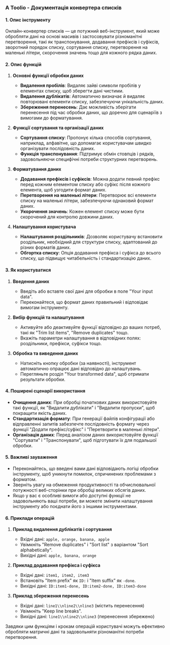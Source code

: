 ### A Toolio - Документація конвертера списків

#### 1. Опис інструменту
Онлайн-конвертер списків — це потужний веб-інструмент, який може обробляти дані на основі масивів і застосовувати різноманітні перетворення, такі як транспонування, додавання префіксів і суфіксів, зворотний порядок списку, сортування списку, перетворення на маленькі літери, скорочення значень тощо для кожного рядка даних.

#### 2. Опис функцій

1. **Основні функції обробки даних**
   - **Видалення пробілів**: Видаляє зайві символи пробілів у елементах списку, щоб зберегти дані чистими.
   - **Видалення дублікатів**: Автоматично визначає й видаляє повторювані елементи списку, забезпечуючи унікальність даних.
   - **Збереження перенесень**: Дає можливість зберігати перенесення під час обробки даних, що доречно для сценаріїв з вимогами до форматування.

2. **Функції сортування та організації даних**
   - **Сортування списку**: Пропонує кілька способів сортування, наприклад, алфавітне, що допомагає користувачам швидко організувати послідовність даних.
   - **Функція транспонування**: Підтримує обмін стовпців і рядків, задовольняючи специфічні потреби структурних перетворень.

3. **Форматування даних**
   - **Додавання префіксів і суфіксів**: Можна додати певний префікс перед кожним елементом списку або суфікс після кожного елемента, щоб узгодити формат даних.
   - **Перетворення на маленькі літери**: Перетворює всі елементи списку на маленькі літери, забезпечуючи однаковий формат даних.
   - **Укорочення значень**: Кожен елемент списку може бути скорочений для контролю довжини даних.

4. **Налаштування користувача**
   - **Налаштування роздільників**: Дозволяє користувачу встановити роздільник, необхідний для структури списку, адаптований до різних форматів даних.
   - **Обгортка списку**: Опція додавання префікса і суфікса до всього списку, що підвищує читабельність і стандартизацію даних.

#### 3. Як користуватися

1. **Введення даних**
   - Введіть або вставте свої дані для обробки в поле "Your input data".
   - Переконайтеся, що формат даних правильний і відповідає вимогам інструменту.

2. **Вибір функцій та налаштування**
   - Активуйте або деактивуйте функції відповідно до ваших потреб, такі як "Trim list items", "Remove duplicates" тощо.
   - Вкажіть параметри налаштування в відповідних полях: роздільники, префікси, суфікси тощо.

3. **Обробка та виведення даних**
   - Натисніть кнопку обробки (за наявності), інструмент автоматично опрацює дані відповідно до налаштувань.
   - Перегляньте розділ "Your transformed data", щоб отримати результати обробки.

#### 4. Поширені сценарії використання

- **Очищення даних**: При обробці початкових даних використовуйте такі функції, як "Видалити дублікати" і "Видалити пропуски", щоб покращити якість даних.
- **Стандартизація формату**: При генерації файлів конфігурації або відправленні запитів забезпечте послідовність формату через функції "Додати префікс/суфікс" і "Перетворити в маленькі літери".
- **Організація даних**: Перед аналізом даних використовуйте функції "Сортувати" і "Транспонувати", щоб підготувати їх для подальшої обробки.

#### 5. Важливі зауваження

- Переконайтесь, що введені вами дані відповідають логіці обробки інструменту, щоб уникнути помилок, спричинених проблемами з форматом.
- Зверніть увагу на обмеження продуктивності та обчислювальної потужності веб-сторінки при обробці великих обсягів даних.
- Якщо у вас є особливі вимоги або доступні функції не задовольняють ваші потреби, ви можете змінити налаштування інструменту або поєднати його з іншими інструментами.

#### 6. Приклади операцій

1. **Приклад видалення дублікатів і сортування**
   - Вхідні дані: `apple, orange, banana, apple`
   - Увімкніть "Remove duplicates" і "Sort list" з варіантом "Sort alphabetically".
   - Вихідні дані: `apple, banana, orange`

2. **Приклад додавання префікса і суфікса**
   - Вхідні дані: `item1, item2, item3`
   - Встановіть "Item prefix" як `ID:` і "Item suffix" як `-done`.
   - Вихідні дані: `ID:item1-done, ID:item2-done, ID:item3-done`

3. **Приклад збереження перенесень**
   - Вхідні дані: `line1\\nline2\\nline3` (містить перенесення)
   - Увімкніть "Keep line breaks".
   - Вихідні дані: `line1\\nline2\\nline3` (перенесення збережено)

Завдяки цим функціям і крокам операцій користувачі можуть ефективно обробляти матричні дані та задовольняти різноманітні потреби перетворення.